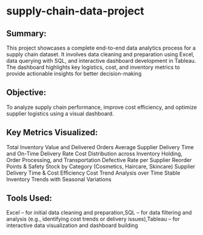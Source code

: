 # supply-chain-data-project
## Summary:
This project showcases a complete end-to-end data analytics process for a supply chain dataset. It involves data cleaning and preparation using Excel, data querying with SQL, and interactive dashboard development in Tableau. The dashboard highlights key logistics, cost, and inventory metrics to provide actionable insights for better decision-making
## Objective:
To analyze supply chain performance, improve cost efficiency, and optimize supplier logistics using a visual dashboard.
## Key Metrics Visualized:
Total Inventory Value and Delivered Orders
Average Supplier Delivery Time and On-Time Delivery Rate
Cost Distribution across Inventory Holding, Order Processing, and Transportation
Defective Rate per Supplier
Reorder Points & Safety Stock by Category (Cosmetics, Haircare, Skincare)
Supplier Delivery Time & Cost Efficiency
Cost Trend Analysis over Time
Stable Inventory Trends with Seasonal Variations
## Tools Used:
Excel – for initial data cleaning and preparation,SQL – for data filtering and analysis (e.g., identifying cost trends or delivery issues),Tableau – for interactive data visualization and dashboard building


